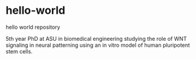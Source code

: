 # hello-world
hello world repository

5th year PhD at ASU in biomedical engineering studying the role of WNT signaling in neural patterning using an in vitro model of human pluripotent stem cells.
